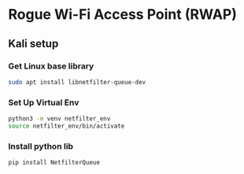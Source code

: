 # Rogue Wi-Fi Access Point (RWAP)

## Kali setup

### Get Linux base library
```bash
sudo apt install libnetfilter-queue-dev
```
### Set Up Virtual Env
```bash
python3 -m venv netfilter_env
source netfilter_env/bin/activate
```
### Install python lib
```bash
pip install NetfilterQueue
```
